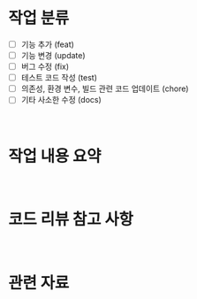 # 작업 분류
<!--이 PR에서 작업한 항목을 모두 체크 -->
- [ ] 기능 추가 (feat)
- [ ] 기능 변경 (update)
- [ ] 버그 수정 (fix)
- [ ] 테스트 코드 작성 (test)
- [ ] 의존성, 환경 변수, 빌드 관련 코드 업데이트 (chore)
- [ ] 기타 사소한 수정 (docs)

<br>

# 작업 내용 요약
<!--
ex)
prisma v5 update.
hook이 v5부터는 해당 위치에서 사용되지 않아서 제거
-->

<br>

# 코드 리뷰 참고 사항
<!--
ex.
hook 삭제는 v5 버전에 따른 이슈로, 리뷰에서 제외하셔도 됩니다.
member entity이름을 member라고 했는데, member domain도 있고 entity도 있으니,
memberEntity, memberDomain으로 이름을 붙일까하는데 어떄요?
-->

<br>

# 관련 자료
<!--
ex.
notion, jira 등 링크를 포함해서 제공
-->

<br>